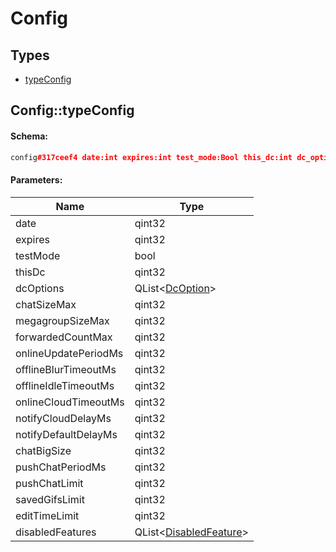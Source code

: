 # Config

## Types

* [typeConfig](#configtypeconfig)

## Config::typeConfig

#### Schema:

```c++
config#317ceef4 date:int expires:int test_mode:Bool this_dc:int dc_options:Vector<DcOption> chat_size_max:int megagroup_size_max:int forwarded_count_max:int online_update_period_ms:int offline_blur_timeout_ms:int offline_idle_timeout_ms:int online_cloud_timeout_ms:int notify_cloud_delay_ms:int notify_default_delay_ms:int chat_big_size:int push_chat_period_ms:int push_chat_limit:int saved_gifs_limit:int edit_time_limit:int disabled_features:Vector<DisabledFeature> = Config;
```

#### Parameters:

|Name|Type|
|----|----|
|date|qint32|
|expires|qint32|
|testMode|bool|
|thisDc|qint32|
|dcOptions|QList&lt;[DcOption](dcoption.md)&gt;|
|chatSizeMax|qint32|
|megagroupSizeMax|qint32|
|forwardedCountMax|qint32|
|onlineUpdatePeriodMs|qint32|
|offlineBlurTimeoutMs|qint32|
|offlineIdleTimeoutMs|qint32|
|onlineCloudTimeoutMs|qint32|
|notifyCloudDelayMs|qint32|
|notifyDefaultDelayMs|qint32|
|chatBigSize|qint32|
|pushChatPeriodMs|qint32|
|pushChatLimit|qint32|
|savedGifsLimit|qint32|
|editTimeLimit|qint32|
|disabledFeatures|QList&lt;[DisabledFeature](disabledfeature.md)&gt;|

